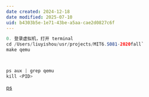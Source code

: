 ```yaml
---
date created: 2024-12-18
date modified: 2025-07-10
uid: b4303b5e-1e71-43be-a5aa-cae2d0827c6f
---
```

```Java
0. 登录虚拟机，打开 terminal
cd /Users/liuyishou/usr/projects/MIT6.S081-2020fall`
make qemu



ps aux | grep qemu
kill <PID>

```

[ps](ps.md)
